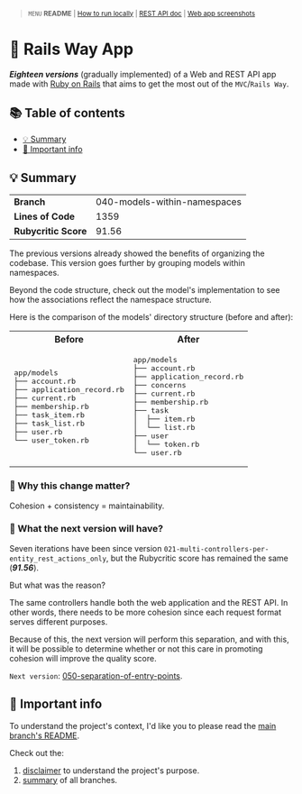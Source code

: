 <small>

> `MENU` **README** | [How to run locally](./docs/00_INSTALLATION.md) | [REST API doc](./docs/01_REST_API_DOC.md) | [Web app screenshots](./docs/02_WEB_APP_SCREENSHOTS.md)

</small>

# 🚆 Rails Way App <!-- omit in toc -->

_**Eighteen versions**_ (gradually implemented) of a Web and REST API app made with [Ruby on Rails](https://guides.rubyonrails.org/) that aims to get the most out of the `MVC`/`Rails Way`.

## 📚 Table of contents <!-- omit in toc -->

- [💡 Summary](#-summary)
- [📣 Important info](#-important-info)

## 💡 Summary

<table>
  <tr><td><strong>Branch</strong></td><td>040-models-within-namespaces</td></tr>
  <tr><td><strong>Lines of Code</strong></td><td>1359</td></tr>
  <tr><td><strong>Rubycritic Score</strong></td><td>91.56</td></tr>
</table>

The previous versions already showed the benefits of organizing the codebase. This version goes further by grouping models within namespaces.

Beyond the code structure, check out the model's implementation to see how the associations reflect the namespace structure.

Here is the comparison of the models' directory structure (before and after):

<table>
  <tr>
    <th>Before</th>
    <th>After</th>
  </tr>
  <tr>
    <td>
      <pre>
app/models
├── account.rb
├── application_record.rb
├── current.rb
├── membership.rb
├── task_item.rb
├── task_list.rb
├── user.rb
└── user_token.rb</pre>
    </td>
    <td>
      <pre>
app/models
├── account.rb
├── application_record.rb
├── concerns
├── current.rb
├── membership.rb
├── task
│  ├── item.rb
│  └── list.rb
├── user
│  └── token.rb
└── user.rb</pre>
    </td>
  </tr>
</table>

### 🤔 Why this change matter? <!-- omit in toc -->

Cohesion + consistency = maintainability.

### 🔎 What the next version will have? <!-- omit in toc -->

Seven iterations have been since version `021-multi-controllers-per-entity_rest_actions_only`, but the Rubycritic score has remained the same (_**91.56**_).

But what was the reason?

The same controllers handle both the web application and the REST API. In other words, there needs to be more cohesion since each request format serves different purposes.

Because of this, the next version will perform this separation, and with this, it will be possible to determine whether or not this care in promoting cohesion will improve the quality score.

`Next version`: [050-separation-of-entry-points](https://github.com/solid-process/rails-way-app/tree/050-separation-of-entry-points?tab=readme-ov-file).

## 📣 Important info

To understand the project's context, I'd like you to please read the [main branch's README](https://github.com/solid-process/rails-way-app/tree/main?tab=readme-ov-file).

Check out the:
1. [disclaimer](https://github.com/solid-process/rails-way-app/tree/main?tab=readme-ov-file#-disclaimer) to understand the project's purpose.
2. [summary](https://github.com/solid-process/rails-way-app/tree/main?tab=readme-ov-file#-repository-branches) of all branches.

